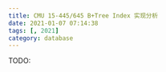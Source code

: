 ```yaml
---
title: CMU 15-445/645 B+Tree Index 实现分析
date: 2021-01-07 07:14:38
tags: [, 2021]
category: database
---
```


TODO: